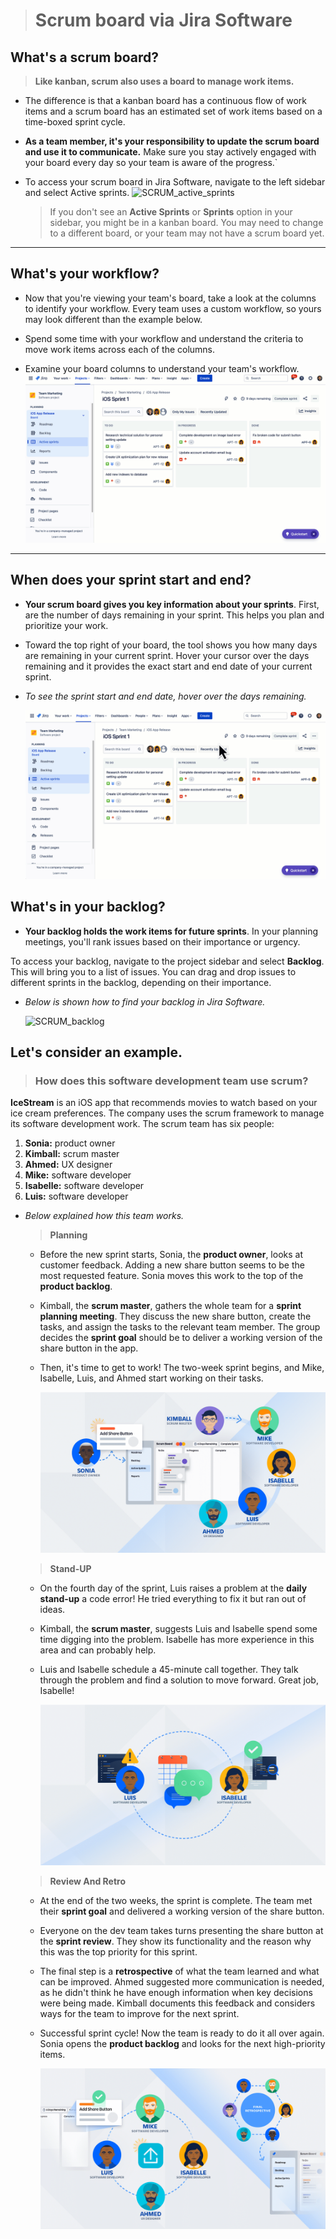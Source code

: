 > # Scrum board via Jira Software

## **What's a scrum board?**

> **Like kanban, scrum also uses a board to manage work items.**

- The difference is that a kanban board has a continuous flow of work items and a scrum board has an estimated set of work items based on a time-boxed sprint cycle.

- **As a team member, it's your responsibility to update the scrum board and use it to communicate.** Make sure you stay actively engaged with your board every day so your team is aware of the progress.`

- To access your scrum board in Jira Software, navigate to the left sidebar and select Active sprints.
    ![SCRUM_active_sprints](../assets/SCRUM_active_sprints.gif)

    > If you don't see an **Active Sprints** or **Sprints** option in your sidebar, you might be in a kanban board. You may need to change to a different board, or your team may not have a scrum board yet.

---

## **What's your workflow?**

- Now that you're viewing your team's board, take a look at the columns to identify your workflow. Every team uses a custom workflow, so yours may look different than the example below.

- Spend some time with your workflow and understand the criteria to move work items across each of the columns.

- Examine your board columns to understand your team's workflow.
  ![SCRUM_workflow](../assets/SCRUM_workflow.gif)

---

## **When does your sprint start and end?**

- **Your scrum board gives you key information about your sprints**. First, are the number of days remaining in your sprint. This helps you plan and prioritize your work.

- Toward the top right of your board, the tool shows you how many days are remaining in your current sprint. Hover your cursor over the days remaining and it provides the exact start and end date of your current sprint.

- _To see the sprint start and end date, hover over the days remaining._

  ![SRCUM_start_to_end](../assets/SCRUM_start_to_end.gif)

## **What's in your backlog?**

- **Your backlog holds the work items for future sprints**. In your planning meetings, you'll rank issues based on their importance or urgency. 

To access your backlog, navigate to the project sidebar and select **Backlog**. This will bring you to a list of issues. You can drag and drop issues to different sprints in the backlog, depending on their importance.

- _Below is shown how to find your backlog in Jira Software._
  
  ![SCRUM_backlog](../assets/SCRUM_backlog.gif)


## **Let's consider an example.**

> ### **How does this software development team use scrum?**

**IceStream** is an iOS app that recommends movies to watch based on your ice cream preferences. The company uses the scrum framework to manage its software development work. The scrum team has six people: 

1. **Sonia:** product owner
2. **Kimball:** scrum master
3. **Ahmed:** UX designer
4. **Mike:** software developer
5. **Isabelle:** software developer
6. **Luis:** software developer

- _Below explained how this team works._
  
  > **Planning**

  - Before the new sprint starts, Sonia, the **product owner**, looks at customer feedback. Adding a new share button seems to be the most requested feature. Sonia moves this work to the top of the **product backlog**.

  - Kimball, the **scrum master**, gathers the whole team for a **sprint planning meeting**. They discuss the new share button, create the tasks, and assign the tasks to the relevant team member. The group decides the **sprint goal** should be to deliver a working version of the share button in the app.

  - Then, it's time to get to work! The two-week sprint begins, and Mike, Isabelle, Luis, and Ahmed start working on their tasks.
    
    ![SCRUM_planning_diagram](../assets/SCRUM_planning_diagram.png)
  
  > **Stand-UP**

  - On the fourth day of the sprint, Luis raises a problem at the **daily stand-up** a code error! He tried everything to fix it but ran out of ideas. 
  
  - Kimball, the **scrum master**, suggests Luis and Isabelle spend some time digging into the problem. Isabelle has more experience in this area and can probably help. 
  
  - Luis and Isabelle schedule a 45-minute call together. They talk through the problem and find a solution to move forward. Great job, Isabelle!

    ![SCRUM_stand-up_diagram](../assets/SCRUM_stand-up_diagram.png)

  > **Review And Retro**

  - At the end of the two weeks, the sprint is complete. The team met their **sprint goal** and delivered a working version of the share button.

  - Everyone on the dev team takes turns presenting the share button at the **sprint review**. They show its functionality and the reason why this was the top priority for this sprint.
  
  - The final step is a **retrospective** of what the team learned and what can be improved. Ahmed suggested more communication is needed, as he didn't think he have enough information when key decisions were being made. Kimball documents this feedback and considers ways for the team to improve for the next sprint.
  
  - Successful sprint cycle! Now the team is ready to do it all over again. Sonia opens the **product backlog** and looks for the next high-priority items.

    ![SCRUM_review_and_retro_diagram](../assets/SCRUM_review_and_retro_diagram.png)